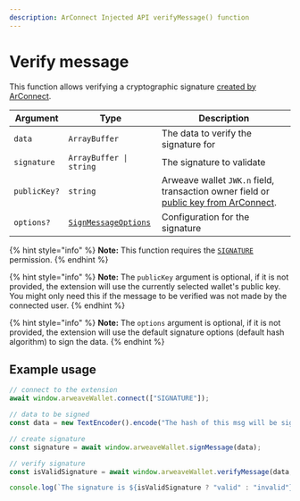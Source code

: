 ```yaml
---
description: ArConnect Injected API verifyMessage() function
---
```


# Verify message

This function allows verifying a cryptographic signature [created by ArConnect](sign-message.md).

| Argument     | Type                                            | Description                                                                                                     |
| ------------ | ----------------------------------------------- | --------------------------------------------------------------------------------------------------------------- |
| `data`       | `ArrayBuffer`                                   | The data to verify the signature for                                                                            |
| `signature`  | `ArrayBuffer \| string`                         | The signature to validate                                                                                       |
| `publicKey?` | `string`                                        | Arweave wallet `JWK.n` field, transaction owner field or [public key from ArConnect](get-active-public-key.md). |
| `options?`   | [`SignMessageOptions`](sign-message.md#options) | Configuration for the signature                                                                                 |

{% hint style="info" %}
**Note:** This function requires the [`SIGNATURE`](sign.md) permission.
{% endhint %}

{% hint style="info" %}
**Note:** The `publicKey` argument is optional, if it is not provided, the extension will use the currently selected wallet's public key. You might only need this if the message to be verified was not made by the connected user.
{% endhint %}

{% hint style="info" %}
**Note:** The `options` argument is optional, if it is not provided, the extension will use the default signature options (default hash algorithm) to sign the data.
{% endhint %}

## Example usage

```ts
// connect to the extension
await window.arweaveWallet.connect(["SIGNATURE"]);

// data to be signed
const data = new TextEncoder().encode("The hash of this msg will be signed.");

// create signature
const signature = await window.arweaveWallet.signMessage(data);

// verify signature
const isValidSignature = await window.arweaveWallet.verifyMessage(data, signature);

console.log(`The signature is ${isValidSignature ? "valid" : "invalid"}`);
```
